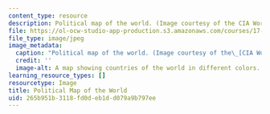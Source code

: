 ```yaml
---
content_type: resource
description: Political map of the world. (Image courtesy of the CIA World Fact Book.)
file: https://ol-ocw-studio-app-production.s3.amazonaws.com/courses/17-420-advances-in-international-relations-theory-spring-2003/265b951b3118fd0deb1dd079a9b797ee_17-420s03.jpg
file_type: image/jpeg
image_metadata:
  caption: "Political map of the world. (Image courtesy of the\_[CIA World Fact Book](https://www.cia.gov/library/publications/the-world-factbook/docs/refmaps.html).)"
  credit: ''
  image-alt: A map showing countries of the world in different colors.
learning_resource_types: []
resourcetype: Image
title: Political Map of the World
uid: 265b951b-3118-fd0d-eb1d-d079a9b797ee
---
```

